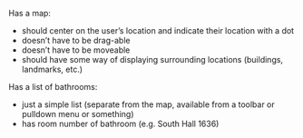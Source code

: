 Has a map:
* should center on the user’s location and indicate their location with a dot
* doesn’t have to be drag-able
* doesn’t have to be moveable
* should have some way of displaying surrounding locations (buildings, landmarks, etc.)

Has a list of bathrooms:
* just a simple list (separate from the map, available from a toolbar or pulldown menu or something)
* has room number of bathroom (e.g. South Hall 1636)
